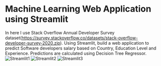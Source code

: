 # Machine Learning Web Application using Streamlit
In here I use Stack Overflow Annual Developer Survey dataset(https://survey.stackoverflow.co/datasets/stack-overflow-developer-survey-2020.zip). Using Streamlit, build a web application to predict Software developers salary based on Country, Education Level and Experience. Predictions are calculated using Decision Tree Regressor.
![Streamlit1](https://github.com/user-attachments/assets/53cdf56e-8b4a-46d6-a4aa-670a08ae71cc)
![Streamlit2](https://github.com/user-attachments/assets/f0c2e192-b3ce-4099-9242-c1a414e2f7f5)
![Streamlit3](https://github.com/user-attachments/assets/0b1fb647-194e-45dc-bc47-ff4565194a7d)
